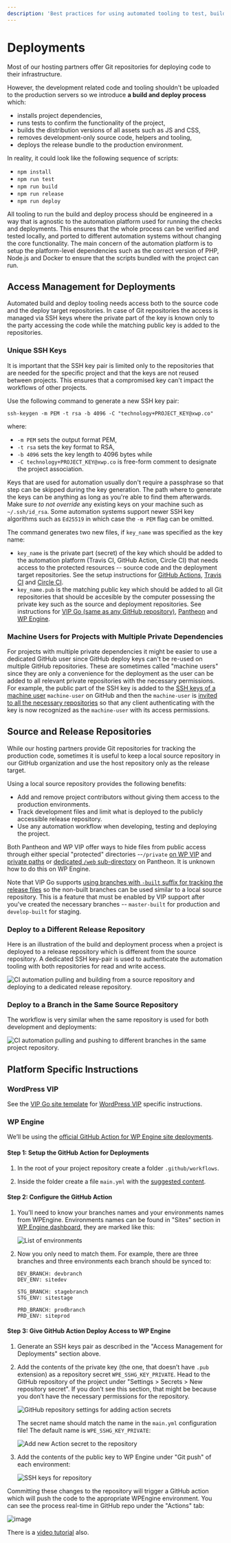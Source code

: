 ```yaml
---
description: 'Best practices for using automated tooling to test, build and deploy projects.'
---
```


# Deployments

Most of our hosting partners offer Git repositories for deploying code to their infrastructure. 

However, the development related code and tooling shouldn't be uploaded to the production servers so we introduce **a build and deploy process** which:

* installs project dependencies,
* runs tests to confirm the functionality of the project, 
* builds the distribution versions of all assets such as JS and CSS,
* removes development-only source code, helpers and tooling,
* deploys the release bundle to the production environment.

In reality, it could look like the following sequence of scripts:

* `npm install`
* `npm run test`
* `npm run build`
* `npm run release`
* `npm run deploy`

All tooling to run the build and deploy process should be engineered in a way that is agnostic to the automation platform used for running the checks and deployments. This ensures that the whole process can be verified and tested locally, and ported to different automation systems without changing the core functionality. The main concern of the automation platform is to setup the platform-level dependencies such as the correct version of PHP, Node.js and Docker to ensure that the scripts bundled with the project can run.

## Access Management for Deployments

Automated build and deploy tooling needs access both to the source code and the deploy target repositories. In case of Git repositories the access is managed via SSH keys where the private part of the key is known only to the party accessing the code while the matching public key is added to the repositories.

### Unique SSH Keys

It is important that the SSH key pair is limited only to the repositories that are needed for the specific project and that the keys are not reused between projects. This ensures that a compromised key can't impact the workflows of other projects.

Use the following command to generate a new SSH key pair:

```text
ssh-keygen -m PEM -t rsa -b 4096 -C "technology+PROJECT_KEY@xwp.co"
```

where:

* `-m PEM` sets the output format PEM,
* `-t rsa` sets the key format to RSA,
* `-b 4096` sets the key length to 4096 bytes while
* `-C technology+PROJECT_KEY@xwp.co` is free-form comment to designate the project association.

Keys that are used for automation usually don't require a passphrase so that step can be skipped during the key generation. The path where to generate the keys can be anything as long as you're able to find them afterwards. Make sure _to not override_ any existing keys on your machine such as `~/.ssh/id_rsa`. Some automation systems support newer SSH key algorithms such as `Ed25519` in which case the `-m PEM` flag can be omitted.

The command generates two new files, if `key_name` was specified as the key name:

* `key_name` is the private part \(secret\) of the key which should be added to the automation platform \(Travis CI, GitHub Action, Circle CI\) that needs access to the protected resources -- source code and the deployment target repositories. See the setup instructions for [GitHub Actions](https://github.com/marketplace/actions/checkout#usage), [Travis CI](https://docs.travis-ci.com/user/private-dependencies/#using-an-existing-key) and [Circle CI](https://circleci.com/docs/2.0/add-ssh-key/).
* `key_name.pub` is the matching public key which should be added to all Git repositories that should be accesible by the computer possessing the private key such as the source and deployment repositories. See instructions for [VIP Go \(same as any GitHub repository\)](https://docs.github.com/en/developers/overview/managing-deploy-keys), [Pantheon](https://pantheon.io/docs/ssh-keys) and [WP Engine](https://wpengine.com/support/git/#Add_SSH_Key_to_User_Portal).

### Machine Users for Projects with Multiple Private Dependencies

For projects with multiple private dependencies it might be easier to use a dedicated GitHub user since GitHub deploy keys can't be re-used on multiple GitHub repositories. These are sometimes called "machine users" since they are only a convenience for the deployment as the user can be added to all relevant private repositories with the necessary permissions. For example, the public part of the SSH key is added to the [SSH keys of a machine user](https://docs.github.com/en/github/authenticating-to-github/connecting-to-github-with-ssh/adding-a-new-ssh-key-to-your-github-account) `machine-user` on GitHub and then the `machine-user` is [invited to all the necessary repositories](https://docs.github.com/en/github/setting-up-and-managing-your-github-user-account/managing-access-to-your-personal-repositories/inviting-collaborators-to-a-personal-repository) so that any client authenticating with the key is now recognized as the `machine-user` with its access permissions.

## Source and Release Repositories

While our hosting partners provide Git repositories for tracking the production code, sometimes it is useful to keep a local source repository in our GitHub organization and use the host repository only as the release target.

Using a local source repository provides the following benefits:

* Add and remove project contributors without giving them access to the production environments.
* Track development files and limit what is deployed to the publicly accessible release repository.
* Use any automation workflow when developing, testing and deploying the project.

Both Pantheon and WP VIP offer ways to hide files from public access through either special "protected" directories --`/private` [on WP VIP](https://docs.wpvip.com/technical-references/vip-codebase/private-directory/) and [private paths](https://pantheon.io/docs/private-paths) or [dedicated `/web` sub-directory](https://pantheon.io/docs/nested-docroot) on Pantheon. It is unknown how to do this on WP Engine.

Note that VIP Go supports [using branches with `-built` suffix for tracking the release files](https://docs.wpvip.com/technical-references/development-workflow/automated-build-and-deploy/#h-pushing-code-to-branches) so the non-built branches can be used similar to a local source repository. This is a feature that must be enabled by VIP support after you've created the necessary branches -- `master-built` for production and `develop-built` for staging.

### Deploy to a Different Release Repository

Here is an illustration of the build and deployment process when a project is deployed to a release repository which is different from the source repository. A dedicated SSH key-pair is used to authenticate the automation tooling with both repositories for read and write access.

![CI automation pulling and building from a source repository and deploying to a dedicated release repository.](../.gitbook/assets/deploy-different-release-repository.svg)

### Deploy to a Branch in the Same Source Repository

The workflow is very similar when the same repository is used for both development and deployments:

![CI automation pulling and pushing to different branches in the same project repository.](../.gitbook/assets/deploy-same-site-repository.svg)

## Platform Specific Instructions

### WordPress VIP

See the [VIP Go site template](https://github.com/xwp/vip-go-site) for [WordPress VIP](https://wpvip.com/) specific instructions.

### WP Engine

We’ll be using the [official GitHub Action for WP Engine site deployments](https://github.com/marketplace/actions/deploy-wordpress-to-wp-engine). 

#### Step 1: Setup the GitHub Action for Deployments

1. In the root of your project repository create a folder `.github/workflows`.

2. Inside the folder create a file `main.yml` with the [suggested content](https://github.com/marketplace/actions/deploy-wordpress-to-wp-engine#simple-mainyml).

#### Step 2: Configure the GitHub Action

1. You’ll need to know your branches names and your environments names from WPEngine. Environments names can be found in "Sites" section in [WP Engine dashboard](https://my.wpengine.com/sites), they are marked like this:

    ![List of environments](../.gitbook/assets/wpengine-site-environments.png)

2. Now you only need to match them. For example, there are three branches and three environments each branch should be synced to:

    ```
    DEV_BRANCH: devbranch
    DEV_ENV: sitedev

    STG_BRANCH: stagebranch
    STG_ENV: sitestage

    PRD_BRANCH: prodbranch
    PRD_ENV: siteprod
    ```

#### Step 3: Give GitHub Action Deploy Access to WP Engine

1. Generate an SSH keys pair as described in the "Access Management for Deployments" section above.

2. Add the contents of the private key (the one, that doesn’t have `.pub` extension) as a repository secret `WPE_SSHG_KEY_PRIVATE`. Head to the GitHub repository of the project under "Settings > Secrets > New repository secret". If you don’t see this section, that might be because you don’t have the necessary permissions for the repository.

    ![GitHub repository settings for adding action secrets](https://user-images.githubusercontent.com/5646904/137309307-8981e7c7-7c85-4097-b132-95b1b4589d2c.png)

    The secret name should match the name in the `main.yml` configuration file! The default name is `WPE_SSHG_KEY_PRIVATE`:
  
    ![Add new Action secret to the repository](https://user-images.githubusercontent.com/5646904/137309366-8c2c678c-bc47-4141-a88c-303baddc3e3d.png)

3. Add the contents of the public key to WP Engine under "Git push" of each environment:

    ![SSH keys for repository](../.gitbook/assets/wpengine-environment-settings-ssh-deploy-keys.png)

Committing these changes to the repository will trigger a GitHub action which will push the code to the appropriate WPEngine environment. You can see the process real-time in GitHub repo under the "Actions" tab:

![image](https://user-images.githubusercontent.com/5646904/137309670-77dd700a-65ac-497a-9332-0bce772aeb20.png)

There is a [video tutorial](https://wpengine-2.wistia.com/medias/crj1lp3qke) also.


 





